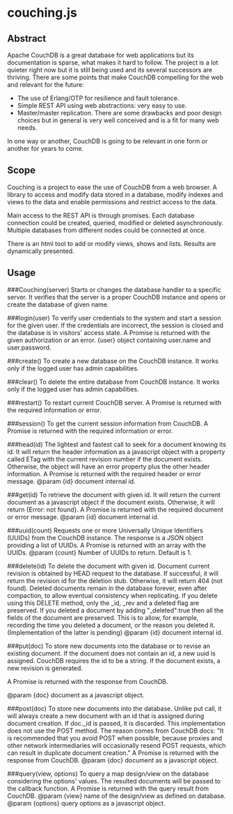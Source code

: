 # couching.js

## Abstract
Apache CouchDB is a great database for web applications but its documentation is sparse, what makes it hard to follow. The project is a lot quieter right now but it is still being used and its several successors are thriving.
There are some points that make CouchDB compelling for the web and relevant for the future:
* The use of Erlang/OTP for resilience and fault tolerance.
* Simple REST API using web abstractions: very easy to use.
* Master/master replication.
There are some drawbacks and poor design choices but in general is very well conceived and is a fit for many web needs.

In one way or another, CouchDB is going to be relevant in one form or another for years to come.

## Scope
Couching is a project to ease the use of CouchDB from a web browser. A library to access and modify data stored in a database, modify indexes and views to the data and enable permissions and restrict access to the data.

Main access to the REST API is through promises. Each database connection could be created, queried, modified or deleted asynchronously. Multiple databases from different nodes could be connected at once.

There is an html tool to add or modify views, shows and lists. Results are dynamically presented.

## Usage

###Couching(server)
Starts or changes the database handler to a specific server.
It verifies that the server is a proper CouchDB instance and
opens or create the database of given name.

###login(user)
To verify user credentials to the system and start a session for
the given user. If the credentials are incorrect, the session
is closed and the database is in visitors' access state.
A Promise is returned with the given authorization or an error.
{user} object containing user.name and user.password.

###create()
To create a new database on the CouchDB instance.
It works only if the logged user has admin capabilities.

###clear()
To delete the entire database from CouchDB instance.
It works only if the logged user has admin capabilities.

###restart()
To restart current CouchDB server.
A Promise is returned with the required information or error.

###session()
To get the current session information from CouchDB.
A Promise is returned with the required information or error.

###head(id)
The lightest and fastest call to seek for a document knowing its
id. It will return the header information as a javascript object
with a property called ETag with the current revision number
if the document exists. Otherwise, the object will have an error
property plus the other header information.
A Promise is returned with the required header or error message.
@param {id} document internal id.

###get(id)
To retrieve the document with given id. It will return the current
document as a javascript object if the document exists. Otherwise,
it will return {Error: not found}.
A Promise is returned with the required document or error message.
@param {id} document internal id.

###uuid(count)
Requests one or more Universally Unique Identifiers (UUIDs) from
the CouchDB instance. The response is a JSON object providing a
list of UUIDs.
A Promise is returned with an array with the UUIDs.
@param {count} Number of UUIDs to return. Default is 1.

###delete(id)
To delete the document with given id. Document current revision is
obtained by HEAD request to the database.
If successful, it will return the revision id for the deletion stub.
Otherwise, it will return 404 (not found).
Deleted documents remain in the database forever, even after
compaction, to allow eventual consistency when replicating.
If you delete using this DELETE method, only the _id, _rev
and a deleted flag are preserved. If you deleted a document by
adding "_deleted":true then all the fields of the document are
preserved. This is to allow, for example, recording the time you
deleted a document, or the reason you deleted it. (Implementation
of the latter is pending)
@param {id} document internal id.

###put(doc)
To store new documents into the database or to revise an existing
document. If the document does not contain an id, a new uuid is
assigned.
CouchDB requires the id to be a string.
If the document exists, a new revision is generated.

A Promise is returned with the response from CouchDB.

@param {doc} document as a javascript object.

###post(doc)
To store new documents into the database. Unlike put call, it will
always create a new document with an id that is assigned during
document creation. If doc._id is passed, it is discarded.
This implementation does not use the POST method. The reason comes
from CouchDB docs: "It is recommended that you avoid POST when
possible, because proxies and other network intermediaries will
occasionally resend POST requests, which can result in duplicate
document creation."
A Promise is returned with the response from CouchDB.
@param {doc} document as a javascript object.

###query(view, options)
To query a map design/view on the database considering the
options' values. The resulted documents will be passed
to the callback function.
A Promise is returned with the query result from CouchDB.
@param {view} name of the design/view as defined on database.
@param {options} query options as a javascript object.
